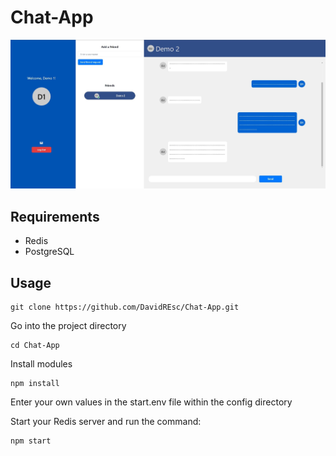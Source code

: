 # Chat-App
![Sample App Image](./imgs/Demo.jpg)

## Requirements

- Redis
- PostgreSQL

## Usage

```
git clone https://github.com/DavidREsc/Chat-App.git
```

Go into the project directory

```
cd Chat-App
```

Install modules

```
npm install 
```

Enter your own values in the start.env file within the config directory

Start your Redis server and run the command:

```
npm start
```
